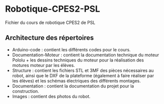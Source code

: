 # Robotique-CPES2-PSL
 Fichier du cours de robotique CPES2 de PSL
 
## Architecture des répertoires
* Arduino-code : contient les différents codes pour le cours.
* Documentation-Moteur : contient la documentation technique du moteur Pololu +
 les dessins techniques du moteur pour la réalisation des motures moteur par 
 les élèves.
* Structure : contient les fichiers STL et 3MF des pièces nécessaires au robot,
 ainsi que le DXF de la plateforme (également à faire réaliser par les élèves) 
 et les schémas électriques des différents montages.
* Documentation : contient la documentation du projet pour la construction.
* Images : contient des photos du robot.
